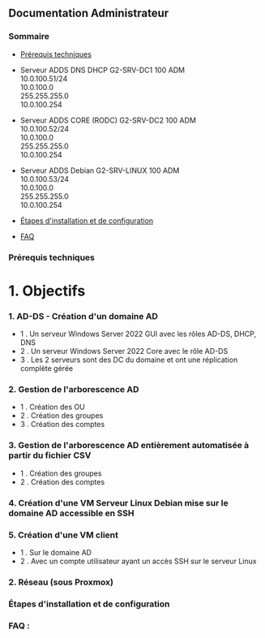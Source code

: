 ## Documentation Administrateur

### Sommaire
- [Prérequis techniques]()

- Serveur ADDS DNS DHCP	G2-SRV-DC1	100	ADM   
  10.0.100.51/24	  
  10.0.100.0  
  255.255.255.0  
  10.0.100.254  
  
- Serveur ADDS CORE (RODC)	G2-SRV-DC2	100	ADM	  
  10.0.100.52/24  
  10.0.100.0  
  255.255.255.0  
  10.0.100.254  

- Serveur ADDS Debian	G2-SRV-LINUX	100	ADM	  
  10.0.100.53/24  
  10.0.100.0  
  255.255.255.0  
  10.0.100.254  
  
- [Étapes d'installation et de configuration]()
- [FAQ]()

### Prérequis techniques
# 1. Objectifs

### 1. AD-DS - Création d'un domaine AD
	
- 1 . Un serveur Windows Server 2022 GUI avec les rôles AD-DS, DHCP, DNS
- 2 . Un serveur Windows Server 2022 Core avec le rôle AD-DS
- 3 . Les 2 serveurs sont des DC du domaine et ont une réplication complète gérée

### 2. Gestion de l'arborescence AD
	
- 1 . Création des OU
- 2 . Création des groupes
- 3 . Création des comptes

### 3. Gestion de l'arborescence AD  entièrement automatisée à partir du fichier CSV
	
- 1 . Création des groupes
- 2 . Création des comptes

### 4. Création d'une VM Serveur Linux Debian mise sur le domaine AD accessible en SSH

### 5. Création d'une VM client

- 1 . Sur le domaine AD
- 2 . Avec un compte utilisateur ayant un accès SSH sur le serveur Linux

### 2. Réseau (sous Proxmox)


### Étapes d'installation et de configuration


### FAQ :
